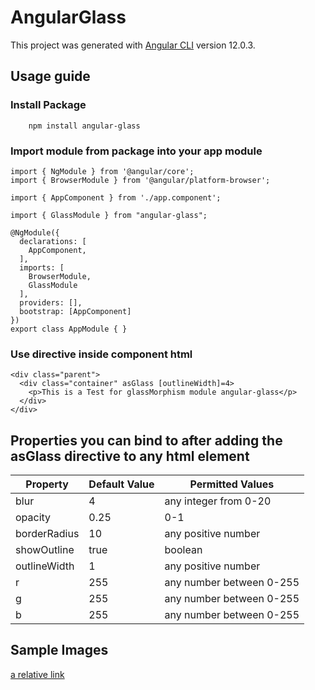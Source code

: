 # AngularGlass

This project was generated with [Angular CLI](https://github.com/angular/angular-cli) version 12.0.3.

## Usage guide

### Install Package
```
    npm install angular-glass
```

### Import module from package into your app module

```
import { NgModule } from '@angular/core';
import { BrowserModule } from '@angular/platform-browser';

import { AppComponent } from './app.component';

import { GlassModule } from "angular-glass";

@NgModule({
  declarations: [
    AppComponent,
  ],
  imports: [
    BrowserModule,
    GlassModule
  ],
  providers: [],
  bootstrap: [AppComponent]
})
export class AppModule { }

```

### Use directive inside component html

```
<div class="parent">
  <div class="container" asGlass [outlineWidth]=4>
    <p>This is a Test for glassMorphism module angular-glass</p>
  </div>
</div>
```

## Properties you can bind to after adding the asGlass directive to any html element

| Property     	| Default Value 	| Permitted Values         	|
|--------------	|---------------	|--------------------------	|
| blur         	| 4             	| any integer from 0-20     |
| opacity      	| 0.25          	| 0-1                      	|
| borderRadius 	| 10            	| any positive number      	|
| showOutline  	| true          	| boolean                  	|
| outlineWidth 	| 1             	| any positive number      	|
| r            	| 255           	| any number between 0-255 	|
| g            	| 255           	| any number between 0-255 	|
| b            	| 255           	| any number between 0-255 	|



## Sample Images

[a relative link](../../samples/Abstract%20Shape.png)
